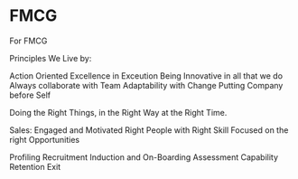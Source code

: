 # FMCG
For FMCG

Principles We Live by:

Action Oriented Excellence in Exceution
Being Innovative in all that we do
Always collaborate with Team
Adaptability with Change
Putting Company before Self

Doing the Right Things, in the Right Way at the Right Time.

Sales:
Engaged and Motivated
Right People with Right Skill
Focused on the right Opportunities


Profiling
Recruitment
Induction and On-Boarding
Assessment
Capability
Retention
Exit


